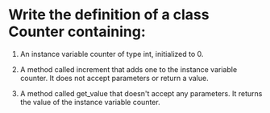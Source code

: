 # Write the definition of a class Counter containing:

1.  An instance variable counter of type int, initialized to 0.

2. A method called increment that adds one to the instance variable counter. It does not accept parameters or return a value.

3. A method called get_value that doesn't accept any parameters. It returns the value of the instance variable counter.
